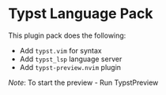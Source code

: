 # Typst Language Pack

This plugin pack does the following:

- Add `typst.vim` for syntax
- Add `typst_lsp` language server
- Add `typst-preview.nvim` plugin

_Note_: To start the preview - Run TypstPreview

